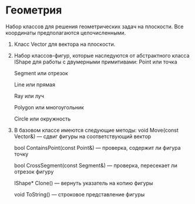 # Геометрия
Набор классов для решения геометрических задач на плоскости. Все координаты предполагаются целочисленными.
1) Класс Vector для вектора на плоскости.
2) Набор классов-фигур, которые наследуются от абстрактного класса IShape для работы с двумерными примитивами:
    Point или точка
    
    Segment или отрезок
    
    Line или прямая
    
    Ray или луч
    
    Polygon или многоугольник
    
    Circle или окружность
    
3) В базовом классе имеются следующие методы:
    void Move(const Vector&) — сдвиг фигуры на соответствующий вектор
    
    bool ContainsPoint(const Point&) — проверка, содержит ли фигура точку
    
    bool CrossSegment(const Segment&) — проверка, пересекает ли отрезок фигуру
    
    IShape* Clone() — вернуть указатель на копию фигуры
    
    void ToString() — строковое представление фигуры
